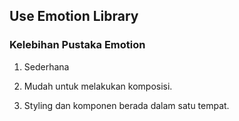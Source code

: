 ## Use Emotion Library

### Kelebihan Pustaka Emotion

1. Sederhana

2. Mudah untuk melakukan komposisi.

3. Styling dan komponen berada dalam satu tempat.
